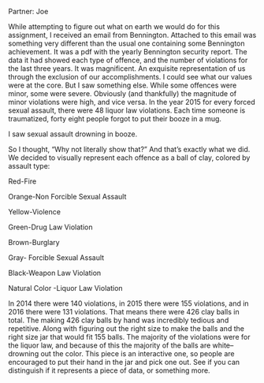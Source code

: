 Partner: Joe

While attempting to figure out what on earth we would do for this assignment, I received an email from Bennington. Attached to this email was something very different than the usual one containing some Bennington achievement. It was a pdf with the yearly Bennington security report. The data it had showed each type of offence, and the number of violations for the last three years. It was magnificent. An exquisite representation of us through the exclusion of our accomplishments. I could see what our values were at the core. But I saw something else. While some offences were minor, some were severe. Obviously (and thankfully) the magnitude of minor violations were high, and vice versa. In the year 2015 for every forced sexual assault, there were 48 liquor law violations. Each time someone is traumatized, forty eight people forgot to put their booze in a mug.

I saw sexual assault drowning in booze. 

So I thought, “Why not literally show that?”
And that’s exactly what we did. We decided to visually represent each offence as a ball of clay, colored by assault type:

Red-Fire

Orange-Non Forcible Sexual Assault

Yellow-Violence

Green-Drug Law Violation

Brown-Burglary

Gray- Forcible Sexual Assault

Black-Weapon Law Violation

Natural Color -Liquor Law Violation

In 2014 there were 140 violations, in 2015 there were 155 violations, and in 2016 there were 131 violations. That means there were 426 clay balls in total. The making 426 clay balls by hand was incredibly tedious and repetitive. Along with figuring out the right size to make the balls and the right size jar that would fit 155 balls. The majority of the violations were for the liquor law, and because of this the majority of the balls are white–drowning out the color. This piece is an interactive one, so people are encouraged to put their hand in the jar and pick one out. See if you can distinguish if it represents a piece of data, or something more.